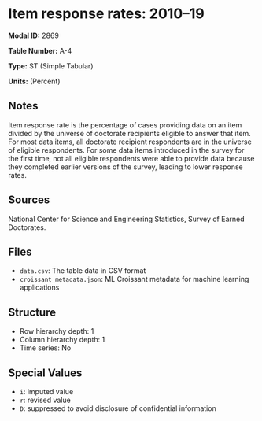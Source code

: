 # Item response rates: 2010&#8211;19

**Modal ID:** 2869

**Table Number:** A-4

**Type:** ST (Simple Tabular)

**Units:** (Percent)

## Notes

Item response rate is the percentage of cases providing data on an item divided by the universe of doctorate recipients eligible to answer that item. For most data items, all doctorate recipient respondents are in the universe of eligible respondents. For some data items introduced in the survey for the first time, not all eligible respondents were able to provide data because they completed earlier versions of the survey, leading to lower response rates.

## Sources

National Center for Science and Engineering Statistics, Survey of Earned Doctorates.

## Files

- `data.csv`: The table data in CSV format
- `croissant_metadata.json`: ML Croissant metadata for machine learning applications

## Structure

- Row hierarchy depth: 1
- Column hierarchy depth: 1
- Time series: No

## Special Values

- `i`: imputed value
- `r`: revised value
- `D`: suppressed to avoid disclosure of confidential information
